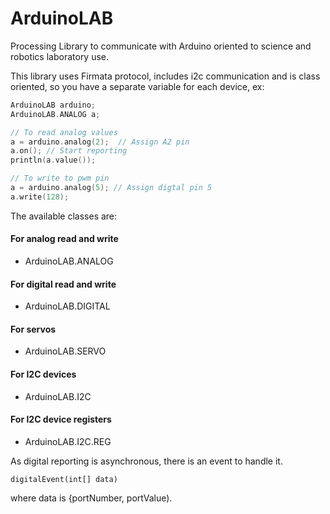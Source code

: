 # ArduinoLAB
Processing Library to communicate with Arduino oriented to science and robotics laboratory use.

This library uses Firmata protocol, includes i2c communication and is class oriented, so you have a separate variable for each device, ex:

```c++
ArduinoLAB arduino;
ArduinoLAB.ANALOG a;

// To read analog values
a = arduino.analog(2);  // Assign A2 pin
a.on(); // Start reporting
println(a.value());

// To write to pwm pin
a = arduino.analog(5); // Assign digtal pin 5
a.write(128);
```

The available classes are:

#### For analog read and write
- ArduinoLAB.ANALOG
#### For digital read and write
- ArduinoLAB.DIGITAL
#### For servos
- ArduinoLAB.SERVO
#### For I2C devices
- ArduinoLAB.I2C
#### For I2C device registers
- ArduinoLAB.I2C.REG

As digital reporting is asynchronous, there is an event to handle it.

```c+
digitalEvent(int[] data)
```
where data is {portNumber, portValue).
